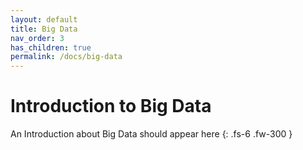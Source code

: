 ```yaml
---
layout: default
title: Big Data
nav_order: 3
has_children: true
permalink: /docs/big-data
---
```


# Introduction to Big Data

An Introduction about Big Data should appear here
{: .fs-6 .fw-300 }
